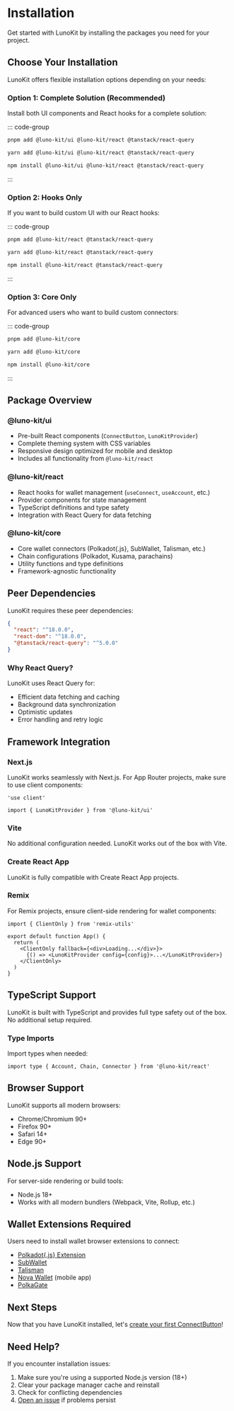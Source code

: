 # Installation

Get started with LunoKit by installing the packages you need for your project.

## Choose Your Installation

LunoKit offers flexible installation options depending on your needs:

### Option 1: Complete Solution (Recommended)

Install both UI components and React hooks for a complete solution:

::: code-group

```bash [pnpm]
pnpm add @luno-kit/ui @luno-kit/react @tanstack/react-query
```

```bash [yarn]
yarn add @luno-kit/ui @luno-kit/react @tanstack/react-query
```

```bash [npm]
npm install @luno-kit/ui @luno-kit/react @tanstack/react-query
```

:::

### Option 2: Hooks Only

If you want to build custom UI with our React hooks:

::: code-group

```bash [pnpm]
pnpm add @luno-kit/react @tanstack/react-query
```

```bash [yarn]
yarn add @luno-kit/react @tanstack/react-query
```

```bash [npm]
npm install @luno-kit/react @tanstack/react-query
```

:::

### Option 3: Core Only

For advanced users who want to build custom connectors:

::: code-group

```bash [pnpm]
pnpm add @luno-kit/core
```

```bash [yarn]
yarn add @luno-kit/core
```

```bash [npm]
npm install @luno-kit/core
```

:::

## Package Overview

### @luno-kit/ui
- Pre-built React components (`ConnectButton`, `LunoKitProvider`)
- Complete theming system with CSS variables
- Responsive design optimized for mobile and desktop
- Includes all functionality from `@luno-kit/react`

### @luno-kit/react  
- React hooks for wallet management (`useConnect`, `useAccount`, etc.)
- Provider components for state management
- TypeScript definitions and type safety
- Integration with React Query for data fetching

### @luno-kit/core
- Core wallet connectors (Polkadot{.js}, SubWallet, Talisman, etc.)
- Chain configurations (Polkadot, Kusama, parachains)
- Utility functions and type definitions
- Framework-agnostic functionality

## Peer Dependencies

LunoKit requires these peer dependencies:

```json
{
  "react": "^18.0.0",
  "react-dom": "^18.0.0",
  "@tanstack/react-query": "^5.0.0"
}
```

### Why React Query?

LunoKit uses React Query for:
- Efficient data fetching and caching
- Background data synchronization  
- Optimistic updates
- Error handling and retry logic

## Framework Integration

### Next.js

LunoKit works seamlessly with Next.js. For App Router projects, make sure to use client components:

```tsx
'use client'

import { LunoKitProvider } from '@luno-kit/ui'
```

### Vite

No additional configuration needed. LunoKit works out of the box with Vite.

### Create React App

LunoKit is fully compatible with Create React App projects.

### Remix

For Remix projects, ensure client-side rendering for wallet components:

```tsx
import { ClientOnly } from 'remix-utils'

export default function App() {
  return (
    <ClientOnly fallback={<div>Loading...</div>}>
      {() => <LunoKitProvider config={config}>...</LunoKitProvider>}
    </ClientOnly>
  )
}
```

## TypeScript Support

LunoKit is built with TypeScript and provides full type safety out of the box. No additional setup required.

### Type Imports

Import types when needed:

```tsx
import type { Account, Chain, Connector } from '@luno-kit/react'
```

## Browser Support

LunoKit supports all modern browsers:

- Chrome/Chromium 90+
- Firefox 90+  
- Safari 14+
- Edge 90+

## Node.js Support

For server-side rendering or build tools:

- Node.js 18+
- Works with all modern bundlers (Webpack, Vite, Rollup, etc.)

## Wallet Extensions Required

Users need to install wallet browser extensions to connect:

- [Polkadot{.js} Extension](https://polkadot.js.org/extension/)
- [SubWallet](https://subwallet.app/)
- [Talisman](https://talisman.xyz/)
- [Nova Wallet](https://novawallet.io/) (mobile app)
- [PolkaGate](https://polkagate.xyz/)

## Next Steps

Now that you have LunoKit installed, let's [create your first ConnectButton](/getting-started/connect-button)!

## Need Help?

If you encounter installation issues:

1. Make sure you're using a supported Node.js version (18+)
2. Clear your package manager cache and reinstall
3. Check for conflicting dependencies
4. [Open an issue](https://github.com/Luno-lab/LunoKit/issues) if problems persist